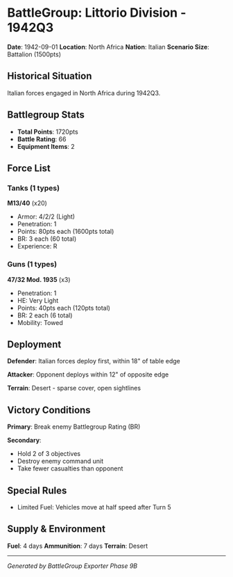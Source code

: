# BattleGroup: Littorio Division - 1942Q3

**Date**: 1942-09-01
**Location**: North Africa
**Nation**: Italian
**Scenario Size**: Battalion (1500pts)

## Historical Situation

Italian forces engaged in North Africa during 1942Q3.

## Battlegroup Stats

- **Total Points**: 1720pts
- **Battle Rating**: 66
- **Equipment Items**: 2

## Force List

### Tanks (1 types)

**M13/40** (x20)
- Armor: 4/2/2 (Light)
- Penetration: 1
- Points: 80pts each (1600pts total)
- BR: 3 each (60 total)
- Experience: R

### Guns (1 types)

**47/32 Mod. 1935** (x3)
- Penetration: 1
- HE: Very Light
- Points: 40pts each (120pts total)
- BR: 2 each (6 total)
- Mobility: Towed


## Deployment

**Defender**: Italian forces deploy first, within 18" of table edge

**Attacker**: Opponent deploys within 12" of opposite edge

**Terrain**: Desert - sparse cover, open sightlines

## Victory Conditions

**Primary**: Break enemy Battlegroup Rating (BR)

**Secondary**:
- Hold 2 of 3 objectives
- Destroy enemy command unit
- Take fewer casualties than opponent

## Special Rules

- Limited Fuel: Vehicles move at half speed after Turn 5

## Supply & Environment

**Fuel**: 4 days
**Ammunition**: 7 days
**Terrain**: Desert

---

*Generated by BattleGroup Exporter Phase 9B*
